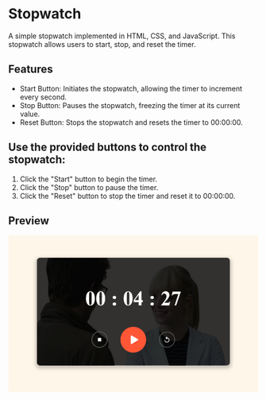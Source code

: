 # Stopwatch
A simple stopwatch implemented in HTML, CSS, and JavaScript. This stopwatch allows users to start, stop, and reset the timer.

## Features
- Start Button: Initiates the stopwatch, allowing the timer to increment every second.
- Stop Button: Pauses the stopwatch, freezing the timer at its current value.
- Reset Button: Stops the stopwatch and resets the timer to 00:00:00.

## Use the provided buttons to control the stopwatch:

1. Click the "Start" button to begin the timer.
2. Click the "Stop" button to pause the timer.
3. Click the "Reset" button to stop the timer and reset it to 00:00:00.

## Preview
![img show](images/Screenshot%202024-01-18%20093531.png)
